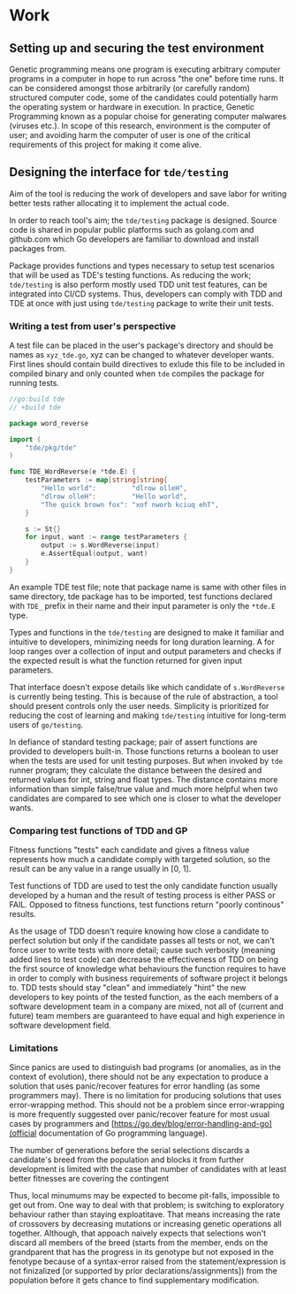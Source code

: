 # Work

## Setting up and securing the test environment

Genetic programming means one program is executing arbitrary computer programs in a computer in hope to run across "the one" before time runs. It can be considered amongst those arbitrarily (or carefully random) structured computer code, some of the candidates could potentially harm the operating system or hardware in execution. In practice, Genetic Programming known as a popular choise for generating computer malwares (viruses etc.). In scope of this research, environment is the computer of user; and avoiding harm the computer of user is one of the critical requirements of this project for making it come alive.

## Designing the interface for `tde/testing`

Aim of the tool is reducing the work of developers and save labor for writing better tests rather allocating it to implement the actual code.

In order to reach tool's aim; the `tde/testing` package is designed. Source code is shared in popular public platforms such as golang.com and github.com which Go developers are familiar to download and install packages from.

Package provides functions and types necessary to setup test scenarios that will be used as TDE's testing functions. As reducing the work; `tde/testing` is also perform mostly used TDD unit test features, can be integrated into CI/CD systems. Thus, developers can comply with TDD and TDE at once with just using `tde/testing` package to write their unit tests.

### Writing a test from user's perspective

A test file can be placed in the user's package's directory and should be names as `xyz_tde.go`, xyz can be changed to whatever developer wants. First lines should contain build directives to exlude this file to be included in compiled binary and only counted when `tde` compiles the package for running tests.

```go
//go:build tde
// +build tde

package word_reverse

import (
	"tde/pkg/tde"
)

func TDE_WordReverse(e *tde.E) {
	testParameters := map[string]string{
		"Hello world":         "dlrow olleH",
		"dlrow olleH":         "Hello world",
		"The quick brown fox": "xof nworb kciuq ehT",
	}

	s := St{}
	for input, want := range testParameters {
		output := s.WordReverse(input)
		e.AssertEqual(output, want)
	}
}
```

An example TDE test file; note that package name is same with other files in same directory, tde package has to be imported, test functions declared with `TDE_` prefix in their name and their input parameter is only the `*tde.E` type.

Types and functions in the `tde/testing` are designed to make it familiar and intuitive to developers, minimizing needs for long duration learning. A for loop ranges over a collection of input and output parameters and checks if the expected result is what the function returned for given input parameters.

That interface doesn't expose details like which candidate of `s.WordReverse` is currently being testing. This is because of the rule of abstraction, a tool should present controls only the user needs. Simplicity is prioritized for reducing the cost of learning and making `tde/testing` intuitive for long-term users of `go/testing`.

In defiance of standard testing package; pair of assert functions are provided to developers built-in. Those functions returns a boolean to user when the tests are used for unit testing purposes. But when invoked by `tde` runner program; they calculate the distance between the desired and returned values for int, string and float types. The distance contains more information than simple false/true value and much more helpful when two candidates are compared to see which one is closer to what the developer wants.

### Comparing test functions of TDD and GP

Fitness functions "tests" each candidate and gives a fitness value represents how much a candidate comply with targeted solution, so the result can be any value in a range usually in [0, 1].

Test functions of TDD are used to test the only candidate function usually developed by a human and the result of testing process is either PASS or FAIL. Opposed to fitness functions, test functions return "poorly continous" results.

As the usage of TDD doesn't require knowing how close a candidate to perfect solution but only if the candidate passes all tests or not, we can't force user to write tests with more detail; cause such verbosity (meaning added lines to test code) can decrease the effectiveness of TDD on being the first source of knowledge what behaviours the function requires to have in order to comply with business requirements of software project it belongs to. TDD tests should stay "clean" and immediately "hint" the new developers to key points of the tested function, as the each members of a software development team in a company are mixed, not all of (current and future) team members are guaranteed to have equal and high experience in software development field.

### Limitations

Since panics are used to distinguish bad programs (or anomalies, as in the context of evolution), there should not be any expectation to produce a solution that uses panic/recover features for error handling (as some programmers may). There is no limitation for producing solutions that uses error-wrapping method. This should not be a problem since error-wrapping is more frequently suggested over panic/recover feature for most usual cases by programmers and [https://go.dev/blog/error-handling-and-go](official documentation of Go programming language).

The number of generations before the serial selections discards a candidate's breed from the population and blocks it from further development is limited with the case that number of candidates with at least better fitnesses are covering the contingent

Thus, local minumums may be expected to become pit-falls, impossible to get out from. One way to deal with that problem; is switching to exploratory behaviour rather than staying exploatitave. That means increasing the rate of crossovers by decreasing mutations or increasing genetic operations all together. Although, that appoach naively expects that selections won't discard all members of the breed (starts from the member, ends on the grandparent that has the progress in its genotype but not exposed in the fenotype because of a syntax-error raised from the statement/expression is not finizalized [or supported by prior declarations/assignments]) from the population before it gets chance to find supplementary modification.
